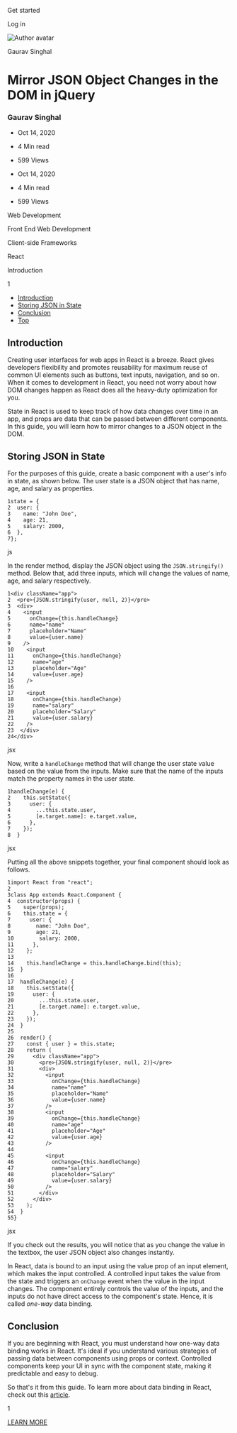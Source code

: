 <span data-css-15b13by="" aria-hidden="false">Get started</span>

<span data-css-15b13by="" aria-hidden="false">Log in</span>

<img src="../../pluralsight.imgix.net/author/lg/c7859b4f-a0e9-4f74-8559-62f43bdcabea.jpeg" alt="Author avatar" class="jsx-3841407315" />

Gaurav Singhal

Mirror JSON Object Changes in the DOM in jQuery
===============================================

### Gaurav Singhal

-   Oct 14, 2020
-   4 Min read
-   599 Views

-   Oct 14, 2020
-   <span class="jsx-3759398792" itemprop="timeRequired">4 Min</span> read
-   599 Views

<span class="jsx-3759398792"></span>

<span data-css-1997kh1="">Web Development</span>

<span class="jsx-3759398792"></span>

<span data-css-1997kh1="">Front End Web Development</span>

<span class="jsx-3759398792"></span>

<span data-css-1997kh1="">Client-side Frameworks</span>

<span class="jsx-3759398792"></span>

<span data-css-1997kh1="">React</span>

Introduction

1

-   <a href="#module-introduction" class="menu-link">Introduction</a>
-   <a href="#module-storingjsoninstate" class="menu-link">Storing JSON in State</a>
-   <a href="#module-conclusion" class="menu-link">Conclusion</a>
-   <a href="#top" class="menu-link">Top</a>

Introduction
------------

Creating user interfaces for web apps in React is a breeze. React gives developers flexibility and promotes reusability for maximum reuse of common UI elements such as buttons, text inputs, navigation, and so on. When it comes to development in React, you need not worry about how DOM changes happen as React does all the heavy-duty optimization for you.

State in React is used to keep track of how data changes over time in an app, and props are data that can be passed between different components. In this guide, you will learn how to mirror changes to a JSON object in the DOM.

Storing JSON in State
---------------------

For the purposes of this guide, create a basic component with a user's info in state, as shown below. The user state is a JSON object that has name, age, and salary as properties.

    1state = {
    2  user: {
    3    name: "John Doe",
    4    age: 21,
    5    salary: 2000,
    6  },
    7};

js

In the render method, display the JSON object using the <span class="jsx-3120878690">`JSON.stringify()`</span> method. Below that, add three inputs, which will change the values of name, age, and salary respectively.

    1<div className="app">
    2  <pre>{JSON.stringify(user, null, 2)}</pre>
    3  <div>
    4    <input
    5      onChange={this.handleChange}
    6      name="name"
    7      placeholder="Name"
    8      value={user.name}
    9    />
    10    <input
    11      onChange={this.handleChange}
    12      name="age"
    13      placeholder="Age"
    14      value={user.age}
    15    />
    16
    17    <input
    18      onChange={this.handleChange}
    19      name="salary"
    20      placeholder="Salary"
    21      value={user.salary}
    22    />
    23  </div>
    24</div>

jsx

Now, write a <span class="jsx-3120878690">`handleChange`</span> method that will change the user state value based on the value from the inputs. Make sure that the name of the inputs match the property names in the user state.

    1handleChange(e) {
    2    this.setState({
    3      user: {
    4        ...this.state.user,
    5        [e.target.name]: e.target.value,
    6      },
    7    });
    8  }

jsx

Putting all the above snippets together, your final component should look as follows.

    1import React from "react";
    2
    3class App extends React.Component {
    4  constructor(props) {
    5    super(props);
    6    this.state = {
    7      user: {
    8        name: "John Doe",
    9        age: 21,
    10        salary: 2000,
    11      },
    12    };
    13
    14    this.handleChange = this.handleChange.bind(this);
    15  }
    16
    17  handleChange(e) {
    18    this.setState({
    19      user: {
    20        ...this.state.user,
    21        [e.target.name]: e.target.value,
    22      },
    23    });
    24  }
    25
    26  render() {
    27    const { user } = this.state;
    28    return (
    29      <div className="app">
    30        <pre>{JSON.stringify(user, null, 2)}</pre>
    31        <div>
    32          <input
    33            onChange={this.handleChange}
    34            name="name"
    35            placeholder="Name"
    36            value={user.name}
    37          />
    38          <input
    39            onChange={this.handleChange}
    40            name="age"
    41            placeholder="Age"
    42            value={user.age}
    43          />
    44
    45          <input
    46            onChange={this.handleChange}
    47            name="salary"
    48            placeholder="Salary"
    49            value={user.salary}
    50          />
    51        </div>
    52      </div>
    53    );
    54  }
    55}

jsx

If you check out the results, you will notice that as you change the value in the textbox, the user JSON object also changes instantly.

In React, data is bound to an input using the value prop of an input element, which makes the input controlled. A controlled input takes the value from the state and triggers an <span class="jsx-3120878690">`onChange`</span> event when the value in the input changes. The component entirely controls the value of the inputs, and the inputs do not have direct access to the component's state. Hence, it is called *one-way* data binding.

Conclusion
----------

If you are beginning with React, you must understand how one-way data binding works in React. It's ideal if you understand various strategies of passing data between components using props or context. Controlled components keep your UI in sync with the component state, making it predictable and easy to debug.

So that's it from this guide. To learn more about data binding in React, check out this [article](https://medium.com/madhash/two-way-binding-in-react-a-concise-what-why-and-how-guide-22e76d4551d5).

1

[<span data-css-15b13by="" aria-hidden="false">LEARN MORE</span>](https://www.pluralsight.com/product/paths)
